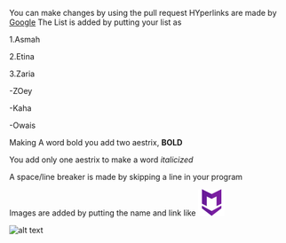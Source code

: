 You can make changes by using the pull request
HYperlinks are made by
[Google](https://www.google.com)
The List is added by putting your list as

1.Asmah

2.Etina

3.Zaria

-ZOey

-Kaha

-Owais

Making A word bold you add two aestrix, **BOLD**

You add only one aestrix to make a word *italicized*

A space/line breaker is made by skipping a line in your program

Images are added by putting the name and link like
![alt text](https://github.com/adam-p/markdown-here/raw/master/src/common/images/icon48.png "Logo Title Text 1")

![alt text](https://images-na.ssl-images-amazon.com/images/I/61UXgyLkcJL._SX466_.jpg)
